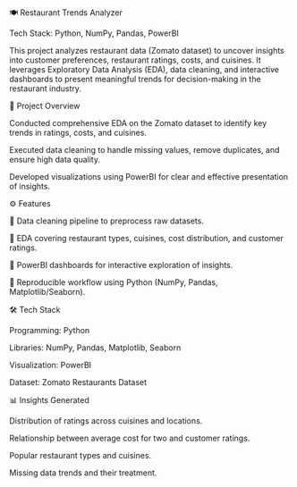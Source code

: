 🍽️ Restaurant Trends Analyzer

Tech Stack: Python, NumPy, Pandas, PowerBI

This project analyzes restaurant data (Zomato dataset) to uncover insights into customer preferences, restaurant ratings, costs, and cuisines. It leverages Exploratory Data Analysis (EDA), data cleaning, and interactive dashboards to present meaningful trends for decision-making in the restaurant industry.

📌 Project Overview

Conducted comprehensive EDA on the Zomato dataset to identify key trends in ratings, costs, and cuisines.

Executed data cleaning to handle missing values, remove duplicates, and ensure high data quality.

Developed visualizations using PowerBI for clear and effective presentation of insights.

⚙️ Features

🔹 Data cleaning pipeline to preprocess raw datasets.

🔹 EDA covering restaurant types, cuisines, cost distribution, and customer ratings.

🔹 PowerBI dashboards for interactive exploration of insights.

🔹 Reproducible workflow using Python (NumPy, Pandas, Matplotlib/Seaborn).

🛠️ Tech Stack

Programming: Python

Libraries: NumPy, Pandas, Matplotlib, Seaborn

Visualization: PowerBI

Dataset: Zomato Restaurants Dataset

📊 Insights Generated

Distribution of ratings across cuisines and locations.

Relationship between average cost for two and customer ratings.

Popular restaurant types and cuisines.

Missing data trends and their treatment.
